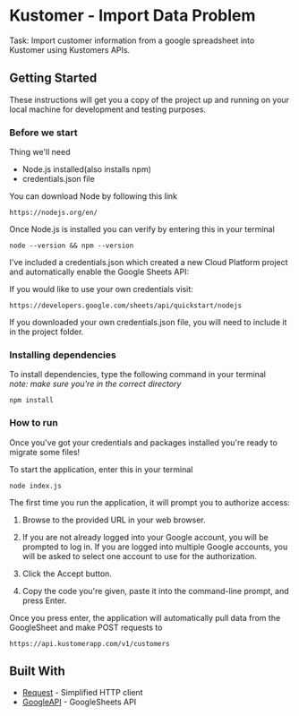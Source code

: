 # Kustomer - Import Data Problem

Task: Import customer information from a google spreadsheet into Kustomer using Kustomers APIs.


## Getting Started

These instructions will get you a copy of the project up and running on your local machine for development and testing purposes.

### Before we start

Thing we'll need

- Node.js installed(also installs npm)
- credentials.json file

You can download Node by following this link

```
https://nodejs.org/en/
```

Once Node.js is installed you can verify by entering this in your terminal

```
node --version && npm --version
```

I've included a credentials.json which created a new Cloud Platform project and automatically enable the Google Sheets API:

If you would like to use your own credentials visit:
```
https://developers.google.com/sheets/api/quickstart/nodejs
```

If you downloaded your own credentials.json file, you will need to include it in the project folder.

### Installing dependencies

To install dependencies, type the following command in your terminal<br/>
*note: make sure you're in the correct directory*

```
npm install 
```

### How to run

Once you've got your credentials and packages installed you're ready to migrate some files!

To start the application, enter this in your terminal

```
node index.js
```
The first time you run the application, it will prompt you to authorize access:

1. Browse to the provided URL in your web browser.

2. If you are not already logged into your Google account, you will be prompted to log in. If you are logged into multiple Google accounts, you will be asked to select one account to use for the authorization.

3. Click the Accept button.

4. Copy the code you're given, paste it into the command-line prompt, and press Enter.

Once you press enter, the application will automatically pull data from the GoogleSheet and make POST requests to 
```
https://api.kustomerapp.com/v1/customers
```


## Built With

* [Request](https://www.npmjs.com/package/request) - Simplified HTTP client
* [GoogleAPI](https://developers.google.com/sheets/api/quickstart/nodejs) - GoogleSheets API
